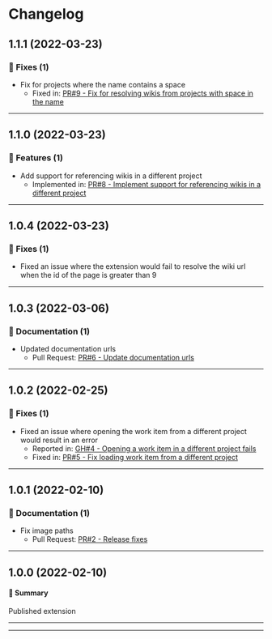 # Changelog

## 1.1.1 (2022-03-23)

### 🐛 Fixes (1)

- Fix for projects where the name contains a space
  - Fixed in: [PR#9 - Fix for resolving wikis from projects with space in the name](https://github.com/joachimdalen/azdevops-work-item-wiki/pull/9)

---

## 1.1.0 (2022-03-23)

### 🚀 Features (1)

- Add support for referencing wikis in a different project
  - Implemented in: [PR#8 - Implement support for referencing wikis in a different project](https://github.com/joachimdalen/azdevops-work-item-wiki/pull/8)

---

## 1.0.4 (2022-03-23)

### 🐛 Fixes (1)

- Fixed an issue where the extension would fail to resolve the wiki url when the id of the page is greater than 9

---

## 1.0.3 (2022-03-06)

### 📝 Documentation (1)

- Updated documentation urls
  - Pull Request: [PR#6 - Update documentation urls](https://github.com/joachimdalen/azdevops-work-item-wiki/pull/6)

---

## 1.0.2 (2022-02-25)

### 🐛 Fixes (1)

- Fixed an issue where opening the work item from a different project would result in an error
  - Reported in: [GH#4 - Opening a work item in a different project fails](https://github.com/joachimdalen/azdevops-work-item-wiki/issues/4)
  - Fixed in: [PR#5 - Fix loading work item from a different project](https://github.com/joachimdalen/azdevops-work-item-wiki/pull/5)

---

## 1.0.1 (2022-02-10)

### 📝 Documentation (1)

- Fix image paths
  - Pull Request: [PR#2 - Release fixes](https://github.com/joachimdalen/azdevops-work-item-wiki/pull/2)

---

## 1.0.0 (2022-02-10)

#### 💬 Summary

Published extension

---

---
